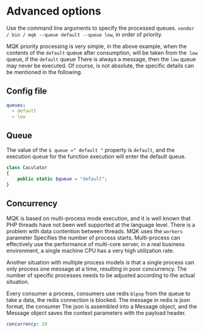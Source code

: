 Advanced options
=================

Use the command line arguments to specify the processed queues. `vendor / bin / mqk --queue default --queue low`, in order of priority.

MQK priority processing is very simple, in the above example, when the contents of the `default` queue after consumption, will be taken from the` low` queue, if the `default` queue
There is always a message, then the `low` queue may never be executed. Of course, is not absolute, the specific details can be mentioned in the following.

Config file
------------

```yaml
queues:
  - default
  - low
```

Queue
-------

The value of the `$ queue =" default "` property is `default`, and the execution queue for the function execution will enter the default queue.

```php
class Caculator
{
    public static $queue = "default";
}
```

Concurrency
-------------

MQK is based on multi-process mode execution, and it is well known that PHP threads have not been well supported at the language level. There is a problem with data contention between threads. MQK uses the `workers` parameter
Specifies the number of process starts. Multi-process can effectively use the performance of multi-core server, in a real business environment, a single machine CPU has a very high utilization rate.

Another situation with multiple process models is that a single process can only process one message at a time, resulting in poor concurrency. The number of specific processes needs to be adjusted according to the actual situation.

Every consumer a process, consumers use redis `blpop` from the queue to take a data, the redis connection is blocked. The message in redis is json format, the consumer
The json is assembled into a Message object, and the Message object saves the context parameters with the payload header.

```yaml
concurrency: 20
```